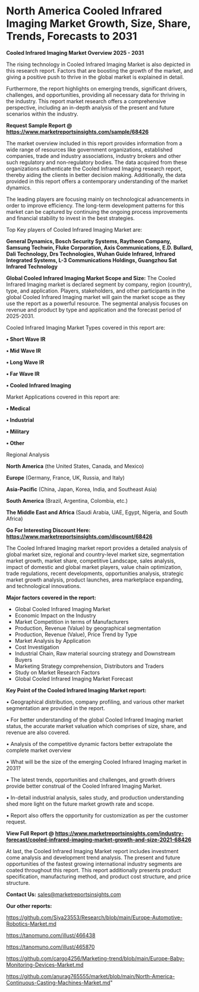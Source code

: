 # North America Cooled Infrared Imaging Market Growth, Size, Share, Trends, Forecasts to 2031

<Strong> Cooled Infrared Imaging Market Overview 2025 - 2031</strong>

The rising technology in Cooled Infrared Imaging Market is also depicted in this research report. Factors that are boosting the growth of the market, and giving a positive push to thrive in the global market is explained in detail.

Furthermore, the report highlights on emerging trends, significant drivers, challenges, and opportunities, providing all necessary data for thriving in the industry. This report market research offers a comprehensive perspective, including an in-depth analysis of the present and future scenarios within the industry.

<strong>Request Sample Report @ <a href=https://www.marketreportsinsights.com/sample/68426>https://www.marketreportsinsights.com/sample/68426</a></strong>

The market overview included in this report provides information from a wide range of resources like government organizations, established companies, trade and industry associations, industry brokers and other such regulatory and non-regulatory bodies. The data acquired from these organizations authenticate the Cooled Infrared Imaging research report, thereby aiding the clients in better decision making. Additionally, the data provided in this report offers a contemporary understanding of the market dynamics.

The leading players are focusing mainly on technological advancements in order to improve efficiency. The long-term development patterns for this market can be captured by continuing the ongoing process improvements and financial stability to invest in the best strategies.

Top Key players of Cooled Infrared Imaging Market are:

<strong>General Dynamics, Bosch Security Systems, Raytheon Company, Samsung Techwin, Fluke Corporation, Axis Communications, E.D. Bullard, Dali Technology, Drs Technologies, Wuhan Guide Infrared, Infrared Integrated Systems, L-3 Communications Holdings, Guangzhou Sat Infrared Technology</strong>

<strong><b>Global Cooled Infrared Imaging Market Scope and Size:</b></strong>
The Cooled Infrared Imaging market is declared segment by company, region (country), type, and application. Players, stakeholders, and other participants in the global Cooled Infrared Imaging market will gain the market scope as they use the report as a powerful resource. The segmental analysis focuses on revenue and product by type and application and the forecast period of 2025-2031.

Cooled Infrared Imaging Market Types covered in this report are:

<strong>• Short Wave IR

• Mid Wave IR

• Long Wave IR

• Far Wave IR

• Cooled Infrared Imaging</strong>

Market Applications covered in this report are:

<strong>• Medical

• Industrial

• Military

• Other</strong> 

Regional Analysis

<strong>North America</strong> (the United States, Canada, and Mexico)

<strong>Europe</strong> (Germany, France, UK, Russia, and Italy)

<strong>Asia-Pacific</strong> (China, Japan, Korea, India, and Southeast Asia)

<strong>South America</strong> (Brazil, Argentina, Colombia, etc.)

<strong>The Middle East and Africa</strong> (Saudi Arabia, UAE, Egypt, Nigeria, and South Africa)

<strong>Go For Interesting Discount Here: <a href=https://www.marketreportsinsights.com/discount/68426>https://www.marketreportsinsights.com/discount/68426</a></strong>

The Cooled Infrared Imaging market report provides a detailed analysis of global market size, regional and country-level market size, segmentation market growth, market share, competitive Landscape, sales analysis, impact of domestic and global market players, value chain optimization, trade regulations, recent developments, opportunities analysis, strategic market growth analysis, product launches, area marketplace expanding, and technological innovations.

<strong><b>Major factors covered in the report:</b></strong>
<ul>
  <li>Global Cooled Infrared Imaging Market </li>
  <li>Economic Impact on the Industry</li>
  <li>Market Competition in terms of Manufacturers</li>
  <li>Production, Revenue (Value) by geographical segmentation</li>
  <li>Production, Revenue (Value), Price Trend by Type</li>
  <li>Market Analysis by Application</li>
  <li>Cost Investigation</li>
  <li>Industrial Chain, Raw material sourcing strategy and Downstream Buyers</li>
  <li>Marketing Strategy comprehension, Distributors and Traders</li>
  <li>Study on Market Research Factors</li>
  <li>Global Cooled Infrared Imaging Market Forecast</li>
</ul>

<strong><b>Key Point of the Cooled Infrared Imaging Market report:</b></strong>

• Geographical distribution, company profiling, and various other market segmentation are provided in the report.

• For better understanding of the global Cooled Infrared Imaging market status, the accurate market valuation which comprises of size, share, and revenue are also covered.

• Analysis of the competitive dynamic factors better extrapolate the complete market overview

• What will be the size of the emerging Cooled Infrared Imaging market in 2031?

• The latest trends, opportunities and challenges, and growth drivers provide better construal of the Cooled Infrared Imaging Market.

• In-detail industrial analysis, sales study, and production understanding shed more light on the future market growth rate and scope.

• Report also offers the opportunity for customization as per the customer request.

<strong><b>View Full Report @ <a href=https://www.marketreportsinsights.com/industry-forecast/cooled-infrared-imaging-market-growth-and-size-2021-68426>https://www.marketreportsinsights.com/industry-forecast/cooled-infrared-imaging-market-growth-and-size-2021-68426</a></b></strong>


At last, the Cooled Infrared Imaging Market report includes investment come analysis and development trend analysis. The present and future opportunities of the fastest growing international industry segments are coated throughout this report. This report additionally presents product specification, manufacturing method, and product cost structure, and price structure.

<strong>Contact Us:</strong>
sales@marketreportsinsights.com

<strong>Our other reports:</strong>

<a href=https://github.com/Siya23553/Research/blob/main/Europe-Automotive-Robotics-Market.md>https://github.com/Siya23553/Research/blob/main/Europe-Automotive-Robotics-Market.md</a>

<a href=https://tanomuno.com/illust/466438>https://tanomuno.com/illust/466438</a>

<a href=https://tanomuno.com/illust/465870>https://tanomuno.com/illust/465870</a>

<a href=https://github.com/cargo4256/Marketing-trend/blob/main/Europe-Baby-Monitoring-Devices-Market.md>https://github.com/cargo4256/Marketing-trend/blob/main/Europe-Baby-Monitoring-Devices-Market.md</a>

<a href=https://github.com/anurag765555/market/blob/main/North-America-Continuous-Casting-Machines-Market.md>https://github.com/anurag765555/market/blob/main/North-America-Continuous-Casting-Machines-Market.md</a>"
